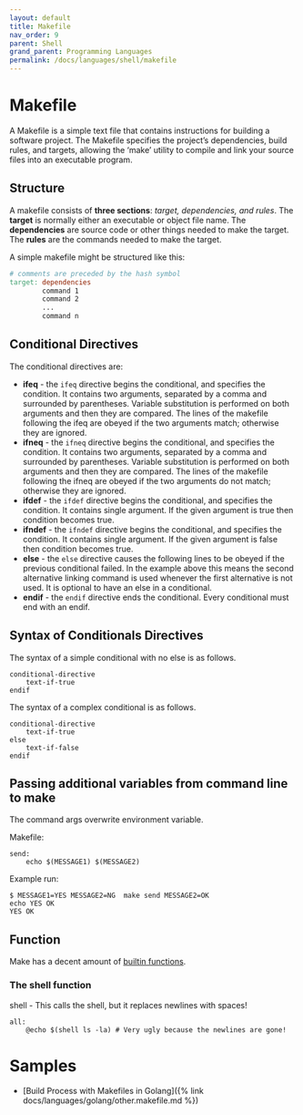 ```yaml
---
layout: default
title: Makefile
nav_order: 9
parent: Shell
grand_parent: Programming Languages
permalink: /docs/languages/shell/makefile
---
```


# Makefile

A Makefile is a simple text file that contains instructions for building a software project. The Makefile specifies the project’s dependencies, build rules, and targets, allowing the ‘make’ utility to compile and link your source files into an executable program.

## Structure

A makefile consists of __three sections__: _target, dependencies, and rules_. The __target__ is normally either an executable or object file name. The __dependencies__ are source code or other things needed to make the target. The __rules__ are the commands needed to make the target.

A simple makefile might be structured like this:

```Makefile
# comments are preceded by the hash symbol
target: dependencies
        command 1
        command 2
        ...
        command n
```

## Conditional Directives

The conditional directives are:

- __ifeq__ - the `ifeq` directive begins the conditional, and specifies the condition. It contains two arguments, separated by a comma and surrounded by parentheses. Variable substitution is performed on both arguments and then they are compared. The lines of the makefile following the ifeq are obeyed if the two arguments match; otherwise they are ignored.
- __ifneq__ - the `ifneq` directive begins the conditional, and specifies the condition. It contains two arguments, separated by a comma and surrounded by parentheses. Variable substitution is performed on both arguments and then they are compared. The lines of the makefile following the ifneq are obeyed if the two arguments do not match; otherwise they are ignored.
- __ifdef__ - the `ifdef` directive begins the conditional, and specifies the condition. It contains single argument. If the given argument is true then condition becomes true.
- __ifndef__ - the `ifndef` directive begins the conditional, and specifies the condition. It contains single argument. If the given argument is false then condition becomes true.
- __else__ - the `else` directive causes the following lines to be obeyed if the previous conditional failed. In the example above this means the second alternative linking command is used whenever the first alternative is not used. It is optional to have an else in a conditional.
- __endif__ - the `endif` directive ends the conditional. Every conditional must end with an endif.

## Syntax of Conditionals Directives

The syntax of a simple conditional with no else is as follows.

```
conditional-directive
    text-if-true
endif
```

The syntax of a complex conditional is as follows.

```
conditional-directive
    text-if-true
else
    text-if-false
endif
```

## Passing additional variables from command line to make

The command args overwrite environment variable.

Makefile:
```
send:
    echo $(MESSAGE1) $(MESSAGE2)
```

Example run:

```
$ MESSAGE1=YES MESSAGE2=NG  make send MESSAGE2=OK
echo YES OK
YES OK
```

## Function

Make has a decent amount of [builtin functions](https://www.gnu.org/software/make/manual/html_node/Functions.html).

### The shell function

shell - This calls the shell, but it replaces newlines with spaces!

```
all:
	@echo $(shell ls -la) # Very ugly because the newlines are gone!
```

# Samples

- [Build Process with Makefiles in Golang]({% link docs/languages/golang/other.makefile.md %})
